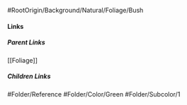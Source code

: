 #RootOrigin/Background/Natural/Foliage/Bush
#### Links
##### Parent Links
[[Foliage]]
##### Children Links
#Folder/Reference
#Folder/Color/Green
#Folder/Subcolor/1
